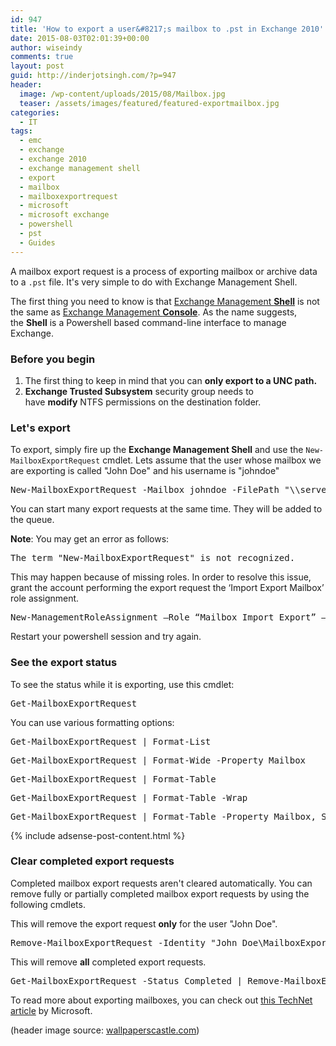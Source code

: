 ```yaml
---
id: 947
title: 'How to export a user&#8217;s mailbox to .pst in Exchange 2010'
date: 2015-08-03T02:01:39+00:00
author: wiseindy
comments: true
layout: post
guid: http://inderjotsingh.com/?p=947
header:
  image: /wp-content/uploads/2015/08/Mailbox.jpg
  teaser: /assets/images/featured/featured-exportmailbox.jpg
categories:
  - IT
tags:
  - emc
  - exchange
  - exchange 2010
  - exchange management shell
  - export
  - mailbox
  - mailboxexportrequest
  - microsoft
  - microsoft exchange
  - powershell
  - pst
  - Guides
---
```

A mailbox export request is a process of exporting mailbox or archive data to a <code>.pst</code> file. It's very simple to do with Exchange Management Shell.

<!--more-->

The first thing you need to know is that <a target="_blank" href="https://msdn.microsoft.com/en-us/library/cc505910.aspx" target="_blank">Exchange Management <strong>Shell</strong></a> is not the same as <a target="_blank" href="https://msdn.microsoft.com/en-us/library/cc505909.aspx" target="_blank">Exchange Management <strong>Console</strong></a>. As the name suggests, the <strong>Shell</strong> is a Powershell based command-line interface to manage Exchange.
<h3>Before you begin</h3>
<ol>
	<li>The first thing to keep in mind that you can <strong>only export to a UNC path.</strong></li>
	<li><strong>Exchange Trusted Subsystem</strong> security group needs to have <strong>modify</strong> NTFS permissions on the destination folder.</li>
</ol>
<h3>Let's export</h3>
To export, simply fire up the <strong>Exchange Management Shell</strong> and use the <code>New-MailboxExportRequest</code> cmdlet. Lets assume that the user whose mailbox we are exporting is called "John Doe" and his username is "johndoe"
<pre>New-MailboxExportRequest -Mailbox johndoe -FilePath "\\server\folder\file.pst"</pre>
You can start many export requests at the same time. They will be added to the queue.

<strong>Note</strong>: You may get an error as follows:
<pre>The term "New-MailboxExportRequest" is not recognized.</pre>
This may happen because of missing roles. In order to resolve this issue, grant the account performing the export request the ‘Import Export Mailbox’ role assignment.
<pre>New-ManagementRoleAssignment –Role “Mailbox Import Export” –User "DOMAIN\USER"</pre>
Restart your powershell session and try again.
<h3>See the export status</h3>
To see the status while it is exporting, use this cmdlet:
<pre>Get-MailboxExportRequest</pre>
You can use various formatting options:
<pre>Get-MailboxExportRequest | Format-List</pre>
<pre>Get-MailboxExportRequest | Format-Wide -Property Mailbox</pre>
<pre>Get-MailboxExportRequest | Format-Table</pre>
<pre>Get-MailboxExportRequest | Format-Table -Wrap</pre>
<pre>Get-MailboxExportRequest | Format-Table -Property Mailbox, Status</pre>

<div class="row">
  <div class="col-12">
    {% include adsense-post-content.html %}
  </div>
</div>

<h3>Clear completed export requests</h3>
Completed mailbox export requests aren't cleared automatically. You can remove fully or partially completed mailbox export requests by using the following cmdlets.

This will remove the export request <strong>only</strong> for the user "John Doe".
<pre>Remove-MailboxExportRequest -Identity "John Doe\MailboxExport"</pre>
This will remove <strong>all</strong> completed export requests.
<pre>Get-MailboxExportRequest -Status Completed | Remove-MailboxExportRequest</pre>
To read more about exporting mailboxes, you can check out <a target="_blank" href="https://technet.microsoft.com/en-us/library/ff459227(v=exchg.141).aspx" target="_blank">this TechNet article</a> by Microsoft.

(header image source: <a target="_blank" href="http://www.wallpaperscastle.com/free-mood-desktop-wallpaper-11761.html" target="_blank">wallpaperscastle.com</a>)
